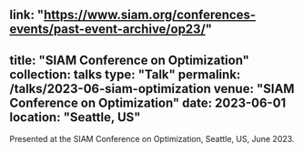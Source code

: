link: "https://www.siam.org/conferences-events/past-event-archive/op23/"
---
title: "SIAM Conference on Optimization"
collection: talks
type: "Talk"
permalink: /talks/2023-06-siam-optimization
venue: "SIAM Conference on Optimization"
date: 2023-06-01
location: "Seattle, US"
---

Presented at the SIAM Conference on Optimization, Seattle, US, June 2023.
